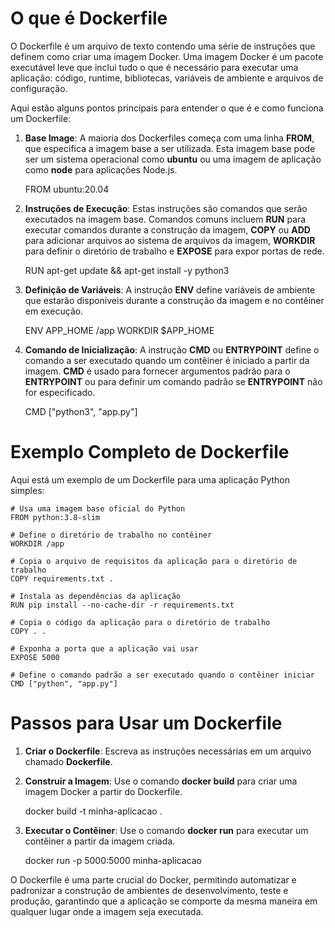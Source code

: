 # O que é Dockerfile

O Dockerfile é um arquivo de texto contendo uma série de instruções que definem como criar uma imagem Docker. Uma imagem Docker é um pacote executável leve que inclui tudo o que é necessário para executar uma aplicação: código, runtime, bibliotecas, variáveis de ambiente e arquivos de configuração.

Aqui estão alguns pontos principais para entender o que é e como funciona um Dockerfile:

1. **Base Image**: A maioria dos Dockerfiles começa com uma linha **FROM**, que especifica a imagem base a ser utilizada. Esta imagem base pode ser um sistema operacional como **ubuntu** ou uma imagem de aplicação como **node** para aplicações Node.js.

    FROM ubuntu:20.04

2. **Instruções de Execução**: Estas instruções são comandos que serão executados na imagem base. Comandos comuns incluem **RUN** para executar comandos durante a construção da imagem, **COPY** ou **ADD** para adicionar arquivos ao sistema de arquivos da imagem, **WORKDIR** para definir o diretório de trabalho e **EXPOSE** para expor portas de rede.

    RUN apt-get update && apt-get install -y python3

3. **Definição de Variáveis**: A instrução **ENV** define variáveis de ambiente que estarão disponíveis durante a construção da imagem e no contêiner em execução.

    ENV APP_HOME /app
    WORKDIR $APP_HOME

4. **Comando de Inicialização**: A instrução **CMD** ou **ENTRYPOINT** define o comando a ser executado quando um contêiner é iniciado a partir da imagem. **CMD** é usado para fornecer argumentos padrão para o **ENTRYPOINT** ou para definir um comando padrão se **ENTRYPOINT** não for especificado.

    CMD ["python3", "app.py"]

# Exemplo Completo de Dockerfile

Aqui está um exemplo de um Dockerfile para uma aplicação Python simples:

    # Usa uma imagem base oficial do Python
    FROM python:3.8-slim

    # Define o diretório de trabalho no contêiner
    WORKDIR /app

    # Copia o arquivo de requisitos da aplicação para o diretório de trabalho
    COPY requirements.txt .

    # Instala as dependências da aplicação
    RUN pip install --no-cache-dir -r requirements.txt

    # Copia o código da aplicação para o diretório de trabalho
    COPY . .

    # Exponha a porta que a aplicação vai usar
    EXPOSE 5000

    # Define o comando padrão a ser executado quando o contêiner iniciar
    CMD ["python", "app.py"]

# Passos para Usar um Dockerfile

1. **Criar o Dockerfile**: Escreva as instruções necessárias em um arquivo chamado **Dockerfile**.

2. **Construir a Imagem**: Use o comando **docker build** para criar uma imagem Docker a partir do Dockerfile.

    docker build -t minha-aplicacao .

3. **Executar o Contêiner**: Use o comando **docker run** para executar um contêiner a partir da imagem criada.

    docker run -p 5000:5000 minha-aplicacao

O Dockerfile é uma parte crucial do Docker, permitindo automatizar e padronizar a construção de ambientes de desenvolvimento, teste e produção, garantindo que a aplicação se comporte da mesma maneira em qualquer lugar onde a imagem seja executada.